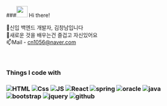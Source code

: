 ###<img src="https://emojis.slackmojis.com/emojis/images/1531849430/4246/blob-sunglasses.gif?1531849430" width="30"/> Hi there!

🌱신입 백엔드 개발자, 김창남입니다 <br>
🔎새로운 것을 배우는건 즐겁고 자신있어요 <br>
📫Mail - cn1056@naver.com 
<br><br><br>
<h3>Things I code with<h3>
<img alt="HTML" src="https://img.shields.io/badge/-html5-FF5E00?style=flat-square&logo=html5&logoColor=white" />  
<img alt="Css" src="https://img.shields.io/badge/-css3-368AFF?style=flat-square&logo=css3&logoColor=white" /> 
<img alt="JS" src="https://img.shields.io/badge/-javascript-yellow?style=flat-square&logo=JavaScript&logoColor=white" /> 
<img alt="React" src="https://img.shields.io/badge/-React-45b8d8?style=flat-square&logo=react&logoColor=white" />
<img alt="spring" src="https://img.shields.io/badge/-spring-87CE00?style=flat-square&logo=spring&logoColor=white" /> 
<img alt="oracle" src="https://img.shields.io/badge/-oracle-red?style=flat-square&logo=oracle&logoColor=white" /> 
<img alt="java" src="https://img.shields.io/badge/-java-FF9436?style=flat-square&logo=coffeescript&logoColor=white" /> 
<img alt="bootstrap" src="https://img.shields.io/badge/-bootstrap-purple?style=flat-square&logo=bootstrap&logoColor=white" /> 
<img alt="jquery" src="https://img.shields.io/badge/-jQuery-1266FF?style=flat-square&logo=jquery&logoColor=white" />
<img alt="github" src="https://img.shields.io/badge/-github-black?style=flat-square&logo=github&logoColor=white" />  

